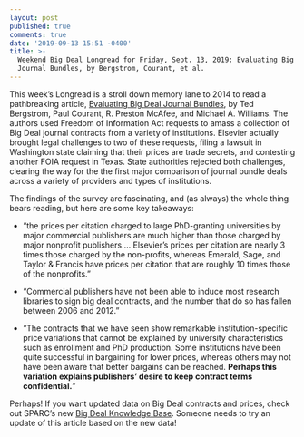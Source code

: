 ```yaml
---
layout: post
published: true
comments: true
date: '2019-09-13 15:51 -0400'
title: >-
  Weekend Big Deal Longread for Friday, Sept. 13, 2019: Evaluating Big Deal
  Journal Bundles, by Bergstrom, Courant, et al.
---
```

This week’s Longread is a stroll down memory lane to 2014 to read a pathbreaking article, [Evaluating Big Deal Journal Bundles](https://www.pnas.org/content/111/26/9425.abstract), by Ted Bergstrom, Paul Courant, R. Preston McAfee, and Michael A. Williams. The authors used Freedom of Information Act requests to amass a collection of Big Deal journal contracts from a variety of institutions. Elsevier actually brought legal challenges to two of these requests, filing a lawsuit in Washington state claiming that their prices are trade secrets, and contesting another FOIA request in Texas. State authorities rejected both challenges, clearing the way for the the first major comparison of journal bundle deals across a variety of providers and types of institutions.

The findings of the survey are fascinating, and (as always) the whole thing bears reading, but here are some key takeaways:

- “the prices per citation charged to large PhD-granting universities by major commercial publishers are much higher than those charged by major nonprofit publishers.… Elsevier’s prices per citation are nearly 3 times those charged by the non-profits, whereas Emerald, Sage, and Taylor & Francis have prices per citation that are roughly 10 times those of the nonprofits.”

- “Commercial publishers have not been able to induce most research libraries to sign big deal contracts, and the number that do so has fallen between 2006 and 2012.”

- “The contracts that we have seen show remarkable institution-specific price variations that cannot be explained by university characteristics such as enrollment and PhD production. Some institutions have been quite successful in bargaining for lower prices, whereas others may not have been aware that better bargains can be reached. **Perhaps this variation explains publishers’ desire to keep contract terms confidential.**” 

Perhaps! If you want updated data on Big Deal contracts and prices, check out SPARC’s new [Big Deal Knowledge Base](https://sparcopen.org/our-work/big-deal-knowledge-base/). Someone needs to try an update of this article based on the new data!